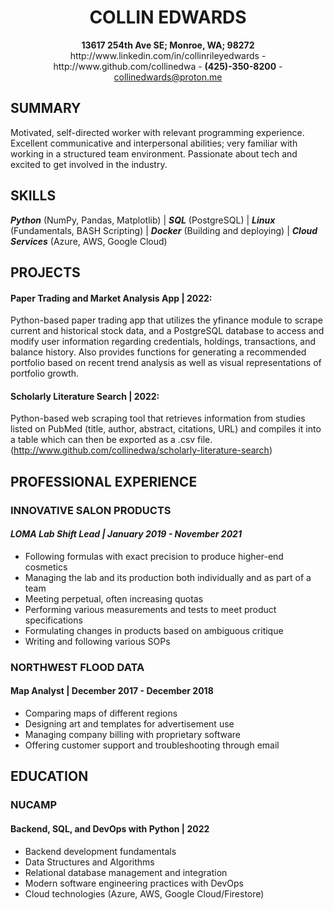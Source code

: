 <div align="center">
<h1>COLLIN EDWARDS</h1>
<strong>13617 254th Ave SE; Monroe, WA; 98272</strong><br/>
http://www.linkedin.com/in/collinrileyedwards - http://www.github.com/collinedwa - <strong>(425)-350-8200</strong> - <a href="mailto:collinedwards@proton.me">collinedwards@proton.me</a><br/>
</div>

## SUMMARY
Motivated, self-directed worker with relevant programming experience. Excellent communicative and interpersonal abilities; very familiar with working in a structured team environment. Passionate about tech and excited to get involved in the industry.

## SKILLS
***Python*** (NumPy, Pandas, Matplotlib) | ***SQL*** (PostgreSQL) | ***Linux*** (Fundamentals, BASH Scripting) | ***Docker*** (Building and deploying) | ***Cloud Services*** (Azure, AWS, Google Cloud)

## PROJECTS
#### Paper Trading and Market Analysis App | 2022:
Python-based paper trading app that utilizes the yfinance module to scrape current and historical stock data, and a PostgreSQL database to access and modify user information regarding credentials, holdings, transactions, and balance history. Also provides functions for generating a recommended portfolio based on recent trend analysis as well as visual representations of portfolio growth. 

#### Scholarly Literature Search | 2022:
Python-based web scraping tool that retrieves information from studies listed on PubMed (title, author, abstract, citations, URL) and compiles it into a table which can then be exported as a .csv file. (http://www.github.com/collinedwa/scholarly-literature-search)

## PROFESSIONAL EXPERIENCE
### INNOVATIVE SALON PRODUCTS
#### *LOMA Lab Shift Lead | January 2019 - November 2021*
* Following formulas with exact precision to produce higher-end cosmetics
* Managing the lab and its production both individually and as part of a team
* Meeting perpetual, often increasing quotas
* Performing various measurements and tests to meet product specifications
* Formulating changes in products based on ambiguous critique
* Writing and following various SOPs

### NORTHWEST FLOOD DATA
#### Map Analyst | December 2017 - December 2018
* Comparing maps of different regions 
* Designing art and templates for advertisement use
* Managing company billing with proprietary software
* Offering customer support and troubleshooting through email

## EDUCATION
### NUCAMP
#### Backend, SQL, and DevOps with Python | 2022
* Backend development fundamentals
* Data Structures and Algorithms
* Relational database management and integration
* Modern software engineering practices with DevOps
* Cloud technologies (Azure, AWS, Google Cloud/Firestore)
